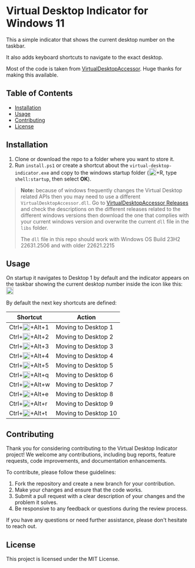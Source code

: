 # Virtual Desktop Indicator for Windows 11

This a simple indicator that shows the current desktop number on the taskbar.

It also adds keyboard shortcuts to navigate to the exact desktop.

Most of the code is taken from [VirtualDesktopAccessor](https://github.com/Ciantic/VirtualDesktopAccessor). Huge thanks for making this available.

## Table of Contents

- [Installation](#installation)
- [Usage](#usage)
- [Contributing](#contributing)
- [License](#license)

## Installation

1. Clone or download the repo to a folder where you want to store it.
2. Run `install.ps1` or create a shortcut about the `virtual-desktop-indicator.exe` and copy to the windows startup folder (<img src="icons/windows.ico" width="20" height="20" style="vertical-align: bottom;">+R, type `shell:startup`, then select **OK**).

> **Note:** because of windows frequently changes the Virtual Desktop related APIs then you may need to use a different `VirtualDesktopAccessor.dll`. Go to [VirtualDesktopAccessor Releases](https://github.com/Ciantic/VirtualDesktopAccessor/releases) and check the descriptions on the different releases related to the different windows versions then download the one that complies with your current windows version and overwrite the current `dll` file in the `libs` folder.
>
> The `dll` file in this repo should work with Windows OS Build 23H2 22631.2506 and with older 22621.2215

## Usage

On startup it navigates to Desktop 1 by default and the indicator appears on the taskbar showing the current desktop number inside the icon like this: <img src="icons/1.ico" width="20" height="20" style="vertical-align: bottom;">

By default the next key shortcuts are defined:

| Shortcut                                                                                        | Action               |
| ----------------------------------------------------------------------------------------------- | -------------------- |
| Ctrl+<img src="icons/windows.ico" width="20" height="20" style="vertical-align: bottom;">+Alt+1 | Moving to Desktop 1  |
| Ctrl+<img src="icons/windows.ico" width="20" height="20" style="vertical-align: bottom;">+Alt+2 | Moving to Desktop 2  |
| Ctrl+<img src="icons/windows.ico" width="20" height="20" style="vertical-align: bottom;">+Alt+3 | Moving to Desktop 3  |
| Ctrl+<img src="icons/windows.ico" width="20" height="20" style="vertical-align: bottom;">+Alt+4 | Moving to Desktop 4  |
| Ctrl+<img src="icons/windows.ico" width="20" height="20" style="vertical-align: bottom;">+Alt+5 | Moving to Desktop 5  |
| Ctrl+<img src="icons/windows.ico" width="20" height="20" style="vertical-align: bottom;">+Alt+q | Moving to Desktop 6  |
| Ctrl+<img src="icons/windows.ico" width="20" height="20" style="vertical-align: bottom;">+Alt+w | Moving to Desktop 7  |
| Ctrl+<img src="icons/windows.ico" width="20" height="20" style="vertical-align: bottom;">+Alt+e | Moving to Desktop 8  |
| Ctrl+<img src="icons/windows.ico" width="20" height="20" style="vertical-align: bottom;">+Alt+r | Moving to Desktop 9  |
| Ctrl+<img src="icons/windows.ico" width="20" height="20" style="vertical-align: bottom;">+Alt+t | Moving to Desktop 10 |

## Contributing

Thank you for considering contributing to the Virtual Desktop Indicator project! We welcome any contributions, including bug reports, feature requests, code improvements, and documentation enhancements.

To contribute, please follow these guidelines:

1. Fork the repository and create a new branch for your contribution.
2. Make your changes and ensure that the code works.
3. Submit a pull request with a clear description of your changes and the problem it solves.
4. Be responsive to any feedback or questions during the review process.

If you have any questions or need further assistance, please don't hesitate to reach out.

## License

This project is licensed under the MIT License.
